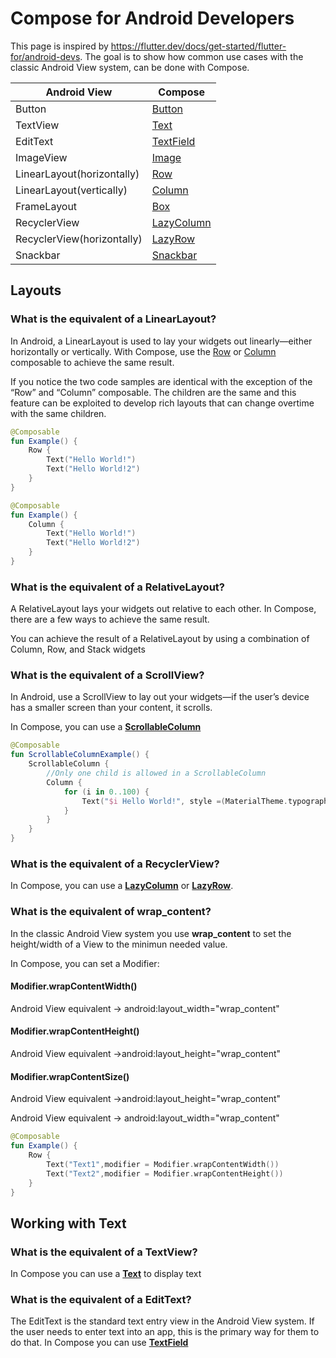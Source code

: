 # Compose for Android Developers
This page is inspired by https://flutter.dev/docs/get-started/flutter-for/android-devs. 
The goal is to show how common use cases with the classic Android View system, can be done with Compose.

| Android View                                    | Compose  |
| ----------------------------------------- | ------------------------------------ |
| Button  		    | [Button](../material/button.md)  |
| TextView  		    | [Text](../foundation/text.md)  |
| EditText  		    | [TextField](../material/textfield.md)  |
| ImageView  		    | [Image](../foundation/image.md)  |
| LinearLayout(horizontally)  		    | [Row](../layout/row.md)  |
| LinearLayout(vertically)  		    | [Column](../layout/column.md)  |
| FrameLayout  		    | [Box](../layout/box.md)  |
| RecyclerView  		    | [LazyColumn](../foundation/lazycolumn.md)  |
| RecyclerView(horizontally)  		    | [LazyRow](../foundation/lazyrow.md)  |
| Snackbar  		    | [Snackbar](../material/snackbar.md)  |


## Layouts
### What is the equivalent of a LinearLayout?

In Android, a LinearLayout is used to lay your widgets out linearly—either horizontally or vertically. With Compose, use the [Row](https://foso.github.io/Jetpack-Compose-Playground/layout/row/) or [Column](https://foso.github.io/Jetpack-Compose-Playground/layout/column/) composable to achieve the same result.

If you notice the two code samples are identical with the exception of the “Row” and “Column” composable. The children are the same and this feature can be exploited to develop rich layouts that can change overtime with the same children.

```kotlin
@Composable
fun Example() {
    Row {
        Text("Hello World!")
        Text("Hello World!2")
    }
}
```

```kotlin
@Composable
fun Example() {
    Column {
        Text("Hello World!")
        Text("Hello World!2")
    }
}

``` 


### What is the equivalent of a RelativeLayout?
A RelativeLayout lays your widgets out relative to each other. In Compose, there are a few ways to achieve the same result.

You can achieve the result of a RelativeLayout by using a combination of Column, Row, and Stack widgets

### What is the equivalent of a ScrollView?

In Android, use a ScrollView to lay out your widgets—if the user’s device has a smaller screen than your content, it scrolls.

In Compose, you can use a **[ScrollableColumn](https://foso.github.io/Jetpack-Compose-Playground/foundation/scrollablecolumn/)**

```kotlin
@Composable
fun ScrollableColumnExample() {
    ScrollableColumn {
        //Only one child is allowed in a ScrollableColumn
        Column {
            for (i in 0..100) {
                Text("$i Hello World!", style =(MaterialTheme.typography()).body1)
            }
        }
    }
}
```

### What is the equivalent of a RecyclerView?
In Compose, you can use a **[LazyColumn](https://foso.github.io/Jetpack-Compose-Playground/foundation/lazycolumn/)** or **[LazyRow](https://foso.github.io/Jetpack-Compose-Playground/foundation/lazyrow/)**.


### What is the equivalent of wrap_content?

In the classic Android View system you use **wrap_content** to set the height/width of a View to the minimun needed value.  

In Compose, you can set a Modifier:

#### Modifier.wrapContentWidth()
Android View equivalent -> android:layout_width="wrap_content"

#### Modifier.wrapContentHeight()
Android View equivalent ->android:layout_height="wrap_content"

#### Modifier.wrapContentSize()
Android View equivalent ->android:layout_height="wrap_content"

Android View equivalent -> android:layout_width="wrap_content"

```kotlin
@Composable
fun Example() {
    Row {
        Text("Text1",modifier = Modifier.wrapContentWidth())
        Text("Text2",modifier = Modifier.wrapContentHeight())
    }
}
```

## Working with Text

### What is the equivalent of a TextView?
In Compose you can use a **[Text](https://foso.github.io/Jetpack-Compose-Playground/foundation/text/)** to display text

### What is the equivalent of a EditText?
The EditText is the standard text entry view in the Android View system. If the user needs to enter text into an app, this is the primary way for them to do that. 
In Compose you can use **[TextField](https://foso.github.io/Jetpack-Compose-Playground/material/textfield/)**
